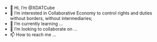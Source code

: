 - 👋 Hi, I’m @XDATCube
- 👀 I’m interested in Collaborative Economy to control rights and duties without borders, without intermediaries;
- 🌱 I’m currently learning ...
- 💞️ I’m looking to collaborate on ...
- 📫 How to reach me ...

<!---
XDATCube/XDATCube is a ✨ special ✨ repository because its `README.md` (this file) appears on your GitHub profile.
You can click the Preview link to take a look at your changes.
--->
